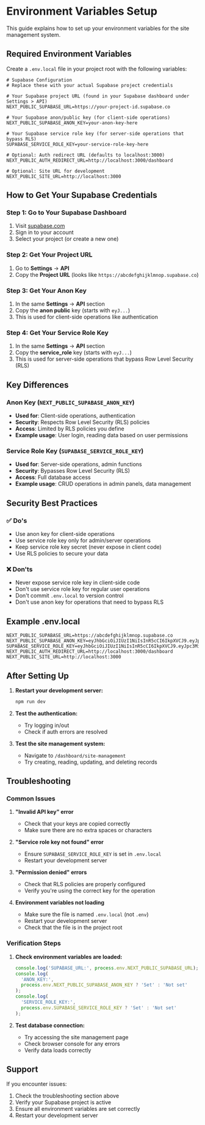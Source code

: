 # Environment Variables Setup

This guide explains how to set up your environment variables for the site management system.

## Required Environment Variables

Create a `.env.local` file in your project root with the following variables:

```env
# Supabase Configuration
# Replace these with your actual Supabase project credentials

# Your Supabase project URL (found in your Supabase dashboard under Settings > API)
NEXT_PUBLIC_SUPABASE_URL=https://your-project-id.supabase.co

# Your Supabase anon/public key (for client-side operations)
NEXT_PUBLIC_SUPABASE_ANON_KEY=your-anon-key-here

# Your Supabase service role key (for server-side operations that bypass RLS)
SUPABASE_SERVICE_ROLE_KEY=your-service-role-key-here

# Optional: Auth redirect URL (defaults to localhost:3000)
NEXT_PUBLIC_AUTH_REDIRECT_URL=http://localhost:3000/dashboard

# Optional: Site URL for development
NEXT_PUBLIC_SITE_URL=http://localhost:3000
```

## How to Get Your Supabase Credentials

### Step 1: Go to Your Supabase Dashboard

1. Visit [supabase.com](https://supabase.com)
2. Sign in to your account
3. Select your project (or create a new one)

### Step 2: Get Your Project URL

1. Go to **Settings** → **API**
2. Copy the **Project URL** (looks like `https://abcdefghijklmnop.supabase.co`)

### Step 3: Get Your Anon Key

1. In the same **Settings** → **API** section
2. Copy the **anon public** key (starts with `eyJ...`)
3. This is used for client-side operations like authentication

### Step 4: Get Your Service Role Key

1. In the same **Settings** → **API** section
2. Copy the **service_role** key (starts with `eyJ...`)
3. This is used for server-side operations that bypass Row Level Security (RLS)

## Key Differences

### Anon Key (`NEXT_PUBLIC_SUPABASE_ANON_KEY`)

- **Used for**: Client-side operations, authentication
- **Security**: Respects Row Level Security (RLS) policies
- **Access**: Limited by RLS policies you define
- **Example usage**: User login, reading data based on user permissions

### Service Role Key (`SUPABASE_SERVICE_ROLE_KEY`)

- **Used for**: Server-side operations, admin functions
- **Security**: Bypasses Row Level Security (RLS)
- **Access**: Full database access
- **Example usage**: CRUD operations in admin panels, data management

## Security Best Practices

### ✅ Do's

- Use anon key for client-side operations
- Use service role key only for admin/server operations
- Keep service role key secret (never expose in client code)
- Use RLS policies to secure your data

### ❌ Don'ts

- Never expose service role key in client-side code
- Don't use service role key for regular user operations
- Don't commit `.env.local` to version control
- Don't use anon key for operations that need to bypass RLS

## Example .env.local

```env
NEXT_PUBLIC_SUPABASE_URL=https://abcdefghijklmnop.supabase.co
NEXT_PUBLIC_SUPABASE_ANON_KEY=eyJhbGciOiJIUzI1NiIsInR5cCI6IkpXVCJ9.eyJpc3MiOiJzdXBhYmFzZSIsInJlZiI6ImFiY2RlZmdoaWprbG1ub3AiLCJyb2xlIjoiYW5vbiIsImlhdCI6MTYzNjQ5NjAwMCwiZXhwIjoxOTUyMDcyMDAwfQ.example
SUPABASE_SERVICE_ROLE_KEY=eyJhbGciOiJIUzI1NiIsInR5cCI6IkpXVCJ9.eyJpc3MiOiJzdXBhYmFzZSIsInJlZiI6ImFiY2RlZmdoaWprbG1ub3AiLCJyb2xlIjoic2VydmljZV9yb2xlIiwiaWF0IjoxNjM2NDk2MDAwLCJleHAiOjE5NTIwNzIwMDB9.example
NEXT_PUBLIC_AUTH_REDIRECT_URL=http://localhost:3000/dashboard
NEXT_PUBLIC_SITE_URL=http://localhost:3000
```

## After Setting Up

1. **Restart your development server:**

   ```bash
   npm run dev
   ```

2. **Test the authentication:**
   - Try logging in/out
   - Check if auth errors are resolved

3. **Test the site management system:**
   - Navigate to `/dashboard/site-management`
   - Try creating, reading, updating, and deleting records

## Troubleshooting

### Common Issues

1. **"Invalid API key" error**
   - Check that your keys are copied correctly
   - Make sure there are no extra spaces or characters

2. **"Service role key not found" error**
   - Ensure `SUPABASE_SERVICE_ROLE_KEY` is set in `.env.local`
   - Restart your development server

3. **"Permission denied" errors**
   - Check that RLS policies are properly configured
   - Verify you're using the correct key for the operation

4. **Environment variables not loading**
   - Make sure the file is named `.env.local` (not `.env`)
   - Restart your development server
   - Check that the file is in the project root

### Verification Steps

1. **Check environment variables are loaded:**

   ```javascript
   console.log('SUPABASE_URL:', process.env.NEXT_PUBLIC_SUPABASE_URL);
   console.log(
     'ANON_KEY:',
     process.env.NEXT_PUBLIC_SUPABASE_ANON_KEY ? 'Set' : 'Not set'
   );
   console.log(
     'SERVICE_ROLE_KEY:',
     process.env.SUPABASE_SERVICE_ROLE_KEY ? 'Set' : 'Not set'
   );
   ```

2. **Test database connection:**
   - Try accessing the site management page
   - Check browser console for any errors
   - Verify data loads correctly

## Support

If you encounter issues:

1. Check the troubleshooting section above
2. Verify your Supabase project is active
3. Ensure all environment variables are set correctly
4. Restart your development server
